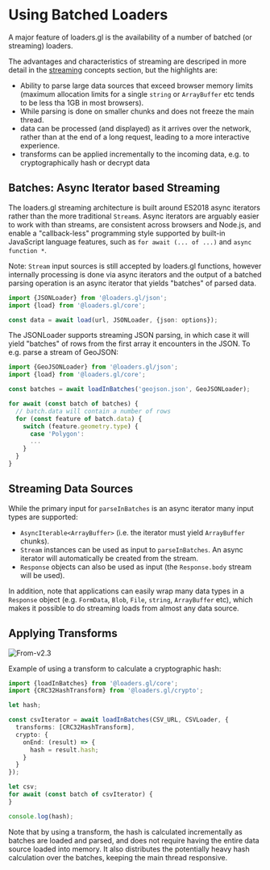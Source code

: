 # Using Batched Loaders

A major feature of loaders.gl is the availability of a number of batched (or streaming) loaders.

The advantages and characteristics of streaming are descriped in more detail in the [streaming](./concepts/streaming.md) concepts section, but the highlights are:

- Ability to parse large data sources that exceed browser memory limits (maximum allocation limits for a single `string` or `ArrayBuffer` etc tends to be less tha 1GB in most browsers).
- While parsing is done on smaller chunks and does not freeze the main thread.
- data can be processed (and displayed) as it arrives over the network, rather than at the end of a long request, leading to a more interactive experience.
- transforms can be applied incrementally to the incoming data, e.g. to cryptographically hash or decrypt data

## Batches: Async Iterator based Streaming

The loaders.gl streaming architecture is built around ES2018 async iterators rather than the more traditional `Stream`s. Async iterators are arguably easier to work with than streams, are consistent across browsers and Node.js, and enable a "callback-less" programming style supported by built-in JavaScript language features, such as `for await (... of ...)` and `async function *`.

Note: `Stream` input sources is still accepted by loaders.gl functions, however internally processing is done via async iterators and the output of a batched parsing operation is an async iterator that yields "batches" of parsed data.

```typescript
import {JSONLoader} from '@loaders.gl/json';
import {load} from '@loaders.gl/core';

const data = await load(url, JSONLoader, {json: options});
```

The JSONLoader supports streaming JSON parsing, in which case it will yield "batches" of rows from the first array it encounters in the JSON. To e.g. parse a stream of GeoJSON:

```typescript
import {GeoJSONLoader} from '@loaders.gl/json';
import {load} from '@loaders.gl/core';

const batches = await loadInBatches('geojson.json', GeoJSONLoader);

for await (const batch of batches) {
  // batch.data will contain a number of rows
  for (const feature of batch.data) {
    switch (feature.geometry.type) {
      case 'Polygon':
      ...
    }
  }
}
```

## Streaming Data Sources

While the primary input for `parseInBatches` is an async iterator many input types are supported:

- `AsyncIterable<ArrayBuffer>` (i.e. the iterator must yield `ArrayBuffer` chunks).
- `Stream` instances can be used as input to `parseInBatches`. An async iterator will automatically be created from the stream.
- `Response` objects can also be used as input (the `Response.body` stream will be used).

In addition, note that applications can easily wrap many data types in a `Response` object (e.g. `FormData`, `Blob`, `File`, `string`, `ArrayBuffer` etc), which makes it possible to do streaming loads from almost any data source.

## Applying Transforms

<p class="badges">
  <img src="https://img.shields.io/badge/From-v2.3-blue.svg?style=flat-square" alt="From-v2.3" />
</p>

Example of using a transform to calculate a cryptographic hash:

```typescript
import {loadInBatches} from '@loaders.gl/core';
import {CRC32HashTransform} from '@loaders.gl/crypto';

let hash;

const csvIterator = await loadInBatches(CSV_URL, CSVLoader, {
  transforms: [CRC32HashTransform],
  crypto: {
    onEnd: (result) => {
      hash = result.hash;
    }
  }
});

let csv;
for await (const batch of csvIterator) {
}

console.log(hash);
```

Note that by using a transform, the hash is calculated incrementally as batches are loaded and parsed, and does not require having the entire data source loaded into memory. It also distributes the potentially heavy hash calculation over the batches, keeping the main thread responsive.
